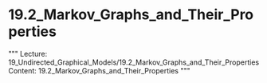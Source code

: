 # 19.2_Markov_Graphs_and_Their_Properties
"""
Lecture: 19_Undirected_Graphical_Models/19.2_Markov_Graphs_and_Their_Properties
Content: 19.2_Markov_Graphs_and_Their_Properties
"""
